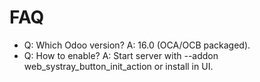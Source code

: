 # FAQ

- Q: Which Odoo version? A: 16.0 (OCA/OCB packaged).
- Q: How to enable? A: Start server with --addon web_systray_button_init_action or install in UI.
